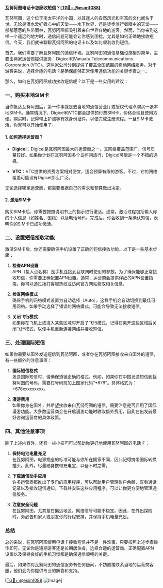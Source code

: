 **瓦努阿图电话卡怎麽收短信？[[TG💪+ @esim1088](https://t.me/s/esim1088)]**

瓦努阿图，这个位于南太平洋的小国，以其迷人的自然风光和丰富的文化闻名于世。无论是潜水爱好者心中的天堂——水下世界，还是徒步旅行者眼中的天堂——郁郁葱葱的热带雨林，瓦努阿图都吸引着来自世界各地的游客。然而，当你来到这样一个遥远的地方时，通信问题可能会让你感到困扰，尤其是如何正确地接收短信。今天，我们就来聊聊瓦努阿图的电话卡以及如何顺利收到短信。

首先，我们需要了解瓦努阿图的通信环境。瓦努阿图的通信基础设施相对简单，主要由两家运营商提供服务：Digicel和Vanuatu Telecommunications Corporation (VTC)。这两家公司分别提供了覆盖全国范围的移动网络服务。对于游客来说，选择合适的电话卡是确保能够正常使用通信功能的关键步骤之一。

那么，如何在瓦努阿图成功接收短信呢？以下是一些实用的建议：

### 一、购买本地SIM卡

当你抵达瓦努阿图后，第一件事就是去当地的通信营业厅或授权代理点购买一张本地SIM卡。通常情况下，Digicel和VTC都会提供预付费SIM卡，价格合理且使用方便。购买时，记得带上护照等有效身份证件，以便完成注册流程。一旦SIM卡激活，你就可以开始使用了。

#### 1. 如何选择运营商？

- **Digicel**：Digicel是瓦努阿图最大的运营商之一，其网络覆盖范围广，信号质量较好。如果你计划在瓦努阿图多个岛屿间旅行，Digicel可能是一个不错的选择。
  
- **VTC**：VTC提供的资费方案相对便宜，适合预算有限的游客。不过，它的网络覆盖可能没有Digicel那么广泛。

无论选择哪家运营商，都需要根据自己的需求和预算做出决定。

#### 2. 激活SIM卡

购买SIM卡后，你需要按照说明书上的指示进行激活。通常，激活过程包括输入你的个人信息（如姓名、国籍）以及电话号码。完成后，你会收到一条确认短信，表明你的SIM卡已成功激活。

### 二、设置短信接收功能

激活SIM卡后，你还需要确保手机设置了正确的短信接收功能。以下是一些基本步骤：

1. **检查APN设置**  
   APN（接入点名称）是手机连接到互联网时使用的参数。为了确保能够正常接收短信，你需要正确配置APN设置。通常，运营商会提供详细的APN设置指南。你可以通过拨打客服热线或访问官方网站获取相关信息。

2. **检查网络模式**  
   确保手机的网络模式设置为自动选择（Auto），这样手机会自动切换到最佳可用网络。如果手动选择了错误的网络模式，可能会导致无法接收短信。

3. **关闭飞行模式**  
   如果你在飞机上或进入某些区域时开启了飞行模式，记得在离开这些区域后关闭飞行模式，以便手机重新连接网络并接收短信。

### 三、处理国际短信

如果你需要从国外发送短信到瓦努阿图，或者你在瓦努阿图接收来自国外的短信，有一些额外的注意事项：

1. **国际短信格式**  
   发送国际短信时，请确保遵循正确的格式。例如，如果你在中国发送短信到瓦努阿图的号码，需要在号码前加上国家代码“+678”。具体格式为：+678xxxxxxxxx。

2. **漫游费用**  
   如果你身在国外，并希望接收来自瓦努阿图的短信，需要注意是否启用了国际漫游功能。大多数运营商会在开启漫游功能时收取额外费用，因此在出发前最好咨询运营商的具体政策。

### 四、其他注意事项

除了上述内容外，还有一些小技巧可以帮助你更好地使用瓦努阿图的电话卡：

1. **保持电池电量充足**  
   在瓦努阿图，电源插座的标准可能与你所在国家不同，因此记得携带国际转换插头。此外，尽量随身携带充电宝，以备不时之需。

2. **下载通信助手应用**  
   许多运营商都推出了专门的应用程序，可以帮助用户管理账户余额、查看通话记录以及接收短信通知。下载并安装这些应用程序，可以让你更方便地管理通信服务。

3. **注意安全问题**  
   在瓦努阿图，尤其是在偏远地区，网络信号可能不稳定。因此，在外出探险时，务必告知家人或朋友你的行程安排，并保持手机电量充足。

### 总结

总的来说，在瓦努阿图使用电话卡接收短信并不是一件难事，只要按照上述步骤操作即可。无论你是短期游客还是长期居住者，选择合适的运营商、正确配置APN设置以及保持良好的手机习惯都是确保通信顺畅的关键。

最后，如果你对瓦努阿图的通信服务有任何疑问，不妨直接联系当地的运营商客服，他们会为你提供专业的解答和支持。

[[TG💪+ @esim1088](https://t.me/s/esim1088) ![Image](https://i.postimg.cc/4NQfJmqS/Snipaste-2025-05-13-00-14-12.png)]